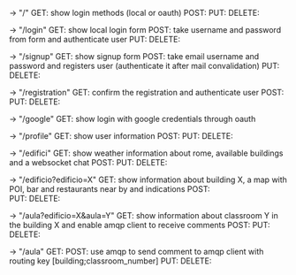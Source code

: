 -> "/"
    GET: show login methods (local or oauth)
    POST:
    PUT:
    DELETE:

-> "/login"
    GET: show local login form
    POST: take username and password from form and authenticate user
    PUT:
    DELETE:

-> "/signup"
    GET: show signup form
    POST: take email username and password and registers user (authenticate it after mail convalidation)
    PUT:
    DELETE:

-> "/registration"
    GET: confirm the registration and authenticate user
    POST:
    PUT:
    DELETE:

-> "/google"
    GET: show login with google credentials through oauth

-> "/profile"
    GET: show user information
    POST:
    PUT:
    DELETE:

-> "/edifici"
    GET: show weather information about rome, available buildings and a websocket chat
    POST:
    PUT:
    DELETE:

-> "/edificio?edificio=X"
    GET: show information about building X, a map with POI, bar and restaurants near by and indications
    POST:   
    PUT:
    DELETE:

-> "/aula?edificio=X&aula=Y"
    GET: show information about classroom Y in the building X and enable amqp client to receive comments
    POST:
    PUT:
    DELETE:

-> "/aula"
    GET:
    POST: use amqp to send comment to amqp client with routing key [building;classroom_number]
    PUT:
    DELETE:
